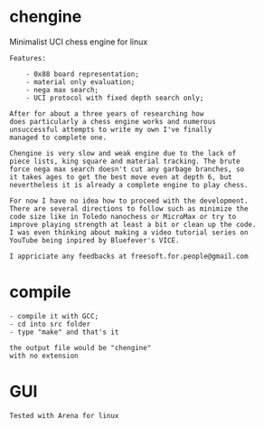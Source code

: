 # chengine
Minimalist UCI chess engine for linux

	Features:

		- 0x88 board representation;
		- material only evaluation;
		- nega max search;
		- UCI protocol with fixed depth search only;
		
	After for about a three years of researching how
	does particularly a chess engine works and numerous
	unsuccessful attempts to write my own I've finally
	managed to complete one.
	
	Chengine is very slow and weak engine due to the lack of
	piece lists, king square and material tracking. The brute
	force nega max search doesn't cut any garbage branches, so
	it takes ages to get the best move even at depth 6, but
	nevertheless it is already a complete engine to play chess.
	
	For now I have no idea how to proceed with the development.
	There are several directions to follow such as minimize the
	code size like in Toledo nanochess or MicroMax or try to
	improve playing strength at least a bit or clean up the code.
	I was even thinking about making a video tutorial series on
	YouTube being inpired by Bluefever's VICE.
	
	I appriciate any feedbacks at freesoft.for.people@gmail.com

# compile

	- compile it with GCC;
	- cd into src folder
	- type "make" and that's it
	
	the output file would be "chengine"
	with no extension
	
# GUI

	Tested with Arena for linux 
		
